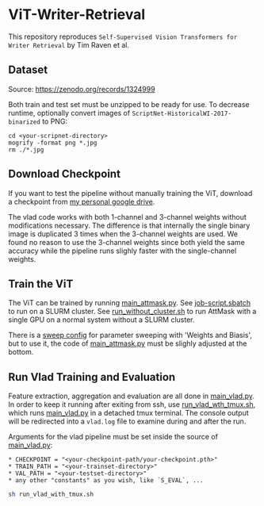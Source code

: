 # ViT-Writer-Retrieval

This repository reproduces `Self-Supervised Vision Transformers for Writer Retrieval` by Tim Raven et al.

## Dataset

Source: https://zenodo.org/records/1324999

Both train and test set must be unzipped to be ready for use.
To decrease runtime, optionally convert images of `ScriptNet-HistoricalWI-2017-binarized` to PNG:
```
cd <your-scripnet-directory>
mogrify -format png *.jpg
rm ./*.jpg
```

## Download Checkpoint

If you want to test the pipeline without manually training the ViT, download a checkpoint from [my personal google drive](https://drive.google.com/drive/folders/1hC2-RbrwInoC-oqDwCTY6RBY8fnoXSR7?usp=sharing).

The vlad code works with both 1-channel and 3-channel weights without modifications necessary. The difference is that internally the single binary image is duplicated 3 times when the 3-channel weights are used.
We found no reason to use the 3-channel weights since both yield the same accuracy while the pipeline runs slighly faster with the single-channel weights.

## Train the ViT

The ViT can be trained by running [main_attmask.py](attmask/main_attmask.py).
See [job-script.sbatch](attmask/job-script.sbatch) to run on a SLURM cluster.
See [run_without_cluster.sh](attmask/run_without_cluster.sh) to run AttMask with a single GPU on a normal system without a SLURM cluster.

There is a [sweep config](attmask/sweep-config.yml) for parameter sweeping with 'Weights and Biasis', but to use it, the code of [main_attmask.py](attmask/main_attmask.py) must be slighly adjusted at the bottom.


## Run Vlad Training and Evaluation

Feature extraction, aggregation and evaluation are all done in [main_vlad.py](vlad/main_vlad.py).
In order to keep it running after exiting from ssh, use [run_vlad_wth_tmux.sh](vlad/run_vlad_with_tmux.sh), which runs [main_vlad.py](main_vlad.py) in a detached tmux terminal.
The console output will be redirected into a `vlad.log` file to examine during and after the run.

Arguments for the vlad pipeline must be set inside the source of [main_vlad.py](vlad/main_vlad.py):

    * CHECKPOINT = "<your-checkpoint-path/your-checkpoint.pth>"
    * TRAIN_PATH = "<your-trainset-directory>"
    * VAL_PATH = "<your-testset-directory>"
    * any other "constants" as you wish, like `S_EVAL`, ... 


```sh
sh run_vlad_with_tmux.sh
```